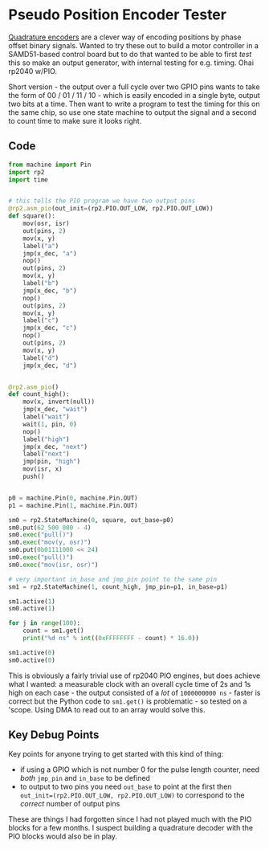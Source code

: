 # Pseudo Position Encoder Tester

[Quadrature encoders](https://en.wikipedia.org/wiki/Incremental_encoder) are a clever way of encoding positions by phase offset binary signals. Wanted to try these out to build a motor controller in a SAMD51-based control board but to do that wanted to be able to first _test_ this so make an output generator, with internal testing for e.g. timing. Ohai rp2040 w/PIO.

Short version - the output over a full cycle over two GPIO pins wants to take the form of 00 / 01 / 11 / 10 - which is easily encoded in a single byte, output two bits at a time. Then want to write a program to test the timing for this on the same chip, so use one state machine to output the signal and a second to count time to make sure it looks right.

## Code

```python
from machine import Pin
import rp2
import time


# this tells the PIO program we have two output pins
@rp2.asm_pio(out_init=(rp2.PIO.OUT_LOW, rp2.PIO.OUT_LOW))
def square():
    mov(osr, isr)
    out(pins, 2)
    mov(x, y)
    label("a")
    jmp(x_dec, "a")
    nop()
    out(pins, 2)
    mov(x, y)
    label("b")
    jmp(x_dec, "b")
    nop()
    out(pins, 2)
    mov(x, y)
    label("c")
    jmp(x_dec, "c")
    nop()
    out(pins, 2)
    mov(x, y)
    label("d")
    jmp(x_dec, "d")


@rp2.asm_pio()
def count_high():
    mov(x, invert(null))
    jmp(x_dec, "wait")
    label("wait")
    wait(1, pin, 0)
    nop()
    label("high")
    jmp(x_dec, "next")
    label("next")
    jmp(pin, "high")
    mov(isr, x)
    push()


p0 = machine.Pin(0, machine.Pin.OUT)
p1 = machine.Pin(1, machine.Pin.OUT)

sm0 = rp2.StateMachine(0, square, out_base=p0)
sm0.put(62_500_000 - 4)
sm0.exec("pull()")
sm0.exec("mov(y, osr)")
sm0.put(0b01111000 << 24)
sm0.exec("pull()")
sm0.exec("mov(isr, osr)")

# very important in_base and jmp_pin point to the same pin
sm1 = rp2.StateMachine(1, count_high, jmp_pin=p1, in_base=p1)

sm1.active(1)
sm0.active(1)

for j in range(100):
    count = sm1.get()
    print("%d ns" % int((0xFFFFFFFF - count) * 16.0))

sm1.active(0)
sm0.active(0)
```

This is obviously a fairly trivial use of rp2040 PIO engines, but does achieve what I wanted: a measurable clock with an overall cycle time of 2s and 1s high on each case - the output consisted of a _lot_ of `1000000000 ns` - faster is correct but the Python code to `sm1.get()` is problematic - so tested on a 'scope. Using DMA to read out to an array would solve this.

## Key Debug Points

Key points for anyone trying to get started with this kind of thing:

- if using a GPIO which is not number 0 for the pulse length counter, need _both_ `jmp_pin` and `in_base` to be defined
- to output to two pins you need `out_base` to point at the first then `out_init=(rp2.PIO.OUT_LOW, rp2.PIO.OUT_LOW)` to correspond to the _correct_ number of output pins

These are things I had forgotten since I had not played much with the PIO blocks for a few months. I suspect building a quadrature decoder with the PIO blocks would also be in play.
